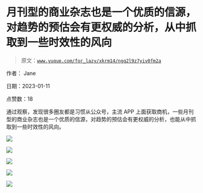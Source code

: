 # 月刊型的商业杂志也是一个优质的信源，对趋势的预估会有更权威的分析，从中抓取到一些时效性的风向

> 原文：[`www.yuque.com/for_lazy/xkrm14/ngq2l9z7yiv0fm2a`](https://www.yuque.com/for_lazy/xkrm14/ngq2l9z7yiv0fm2a)



作者： Jane 

日期：2023-01-11 

点赞数：18 

通过观察，发现很多圈友都是习惯从公众号，主流 APP 上面获取商机，一些月刊型的商业杂志也是一个优质的信源，对趋势的预估会有更权威的分析，也能从中抓取到一些时效性的风向。 

![](img/578bc2fd061977b24be4bd667e2aab2e.png) 

![](img/06e13fe57159dd25cc179705f9d2b4d2.png) 

![](img/790c8c16e25a577df7ab577156ad9ca8.png) 

![](img/2832762a943b3b32a879a8c4cd1e3c65.png) 

![](img/2a085d098802f65caa1f43a8832337a3.png) 

